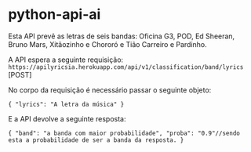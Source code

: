 # python-api-ai

Esta API prevê as letras de seis bandas: Oficina G3, POD, Ed Sheeran, Bruno Mars, Xitãozinho e Chororó e Tião Carreiro e Pardinho.

A API espera a seguinte requisição:
`https://apilyricsia.herokuapp.com/api/v1/classification/band/lyrics` [POST]

No corpo da requisição é necessário passar o seguinte objeto:

`
{
  "lyrics": "A letra da música"
}
`

E a API devolve a seguinte resposta:

`
{
  "band": "a banda com maior probabilidade",
  "proba": "0.9"//sendo esta a probabilidade de ser a banda da resposta.
}
`
